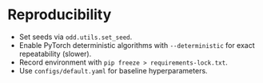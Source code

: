 # Reproducibility

- Set seeds via `odd.utils.set_seed`.
- Enable PyTorch deterministic algorithms with `--deterministic` for exact repeatability (slower).
- Record environment with `pip freeze > requirements-lock.txt`.
- Use `configs/default.yaml` for baseline hyperparameters.
